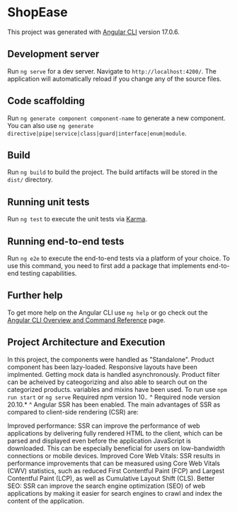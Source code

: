 # ShopEase

This project was generated with [Angular CLI](https://github.com/angular/angular-cli) version 17.0.6.

## Development server

Run `ng serve` for a dev server. Navigate to `http://localhost:4200/`. The application will automatically reload if you change any of the source files.

## Code scaffolding

Run `ng generate component component-name` to generate a new component. You can also use `ng generate directive|pipe|service|class|guard|interface|enum|module`.

## Build

Run `ng build` to build the project. The build artifacts will be stored in the `dist/` directory.

## Running unit tests

Run `ng test` to execute the unit tests via [Karma](https://karma-runner.github.io).

## Running end-to-end tests

Run `ng e2e` to execute the end-to-end tests via a platform of your choice. To use this command, you need to first add a package that implements end-to-end testing capabilities.

## Further help

To get more help on the Angular CLI use `ng help` or go check out the [Angular CLI Overview and Command Reference](https://angular.io/cli) page.

## Project Architecture and Execution

In this project, the components were handled as "Standalone". Product component has been lazy-loaded.
Responsive layouts have been implmented.
Getting mock data is handled asynchronously.
Product filter can be acheived by cateogorizing and also able to search out on the categorized products.
variables and mixins have been used.
To run use `npm run start` or `ng serve`
Required npm version 10.*.* ^
Required node version 20.10.* ^
Angular SSR has been enabled.
The main advantages of SSR as compared to client-side rendering (CSR) are:

Improved performance: SSR can improve the performance of web applications by delivering fully rendered HTML to the client, which can be parsed and displayed even before the application JavaScript is downloaded. This can be especially beneficial for users on low-bandwidth connections or mobile devices.
Improved Core Web Vitals: SSR results in performance improvements that can be measured using Core Web Vitals (CWV) statistics, such as reduced First Contentful Paint (FCP) and Largest Contentful Paint (LCP), as well as Cumulative Layout Shift (CLS).
Better SEO: SSR can improve the search engine optimization (SEO) of web applications by making it easier for search engines to crawl and index the content of the application.
